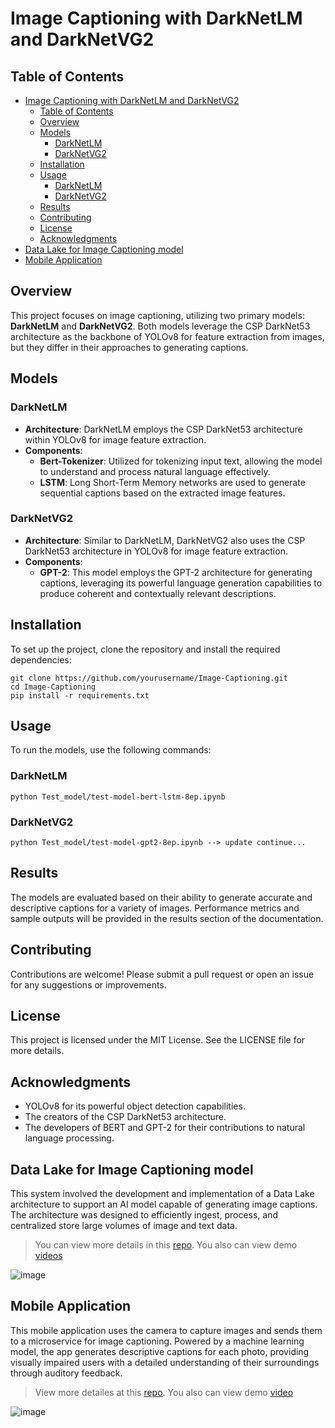 # Image Captioning with DarkNetLM and DarkNetVG2

## Table of Contents
- [Image Captioning with DarkNetLM and DarkNetVG2](#image-captioning-with-darknetlm-and-darknetvg2)
  - [Table of Contents](#table-of-contents)
  - [Overview](#overview)
  - [Models](#models)
    - [DarkNetLM](#darknetlm)
    - [DarkNetVG2](#darknetvg2)
  - [Installation](#installation)
  - [Usage](#usage)
    - [DarkNetLM](#darknetlm-1)
    - [DarkNetVG2](#darknetvg2-1)
  - [Results](#results)
  - [Contributing](#contributing)
  - [License](#license)
  - [Acknowledgments](#acknowledgments)
- [Data Lake for Image Captioning model](#data-lake-for-image-captioning-model)
- [Mobile Application](#mobile-application)


## Overview

This project focuses on image captioning, utilizing two primary models: **DarkNetLM** and **DarkNetVG2**. Both models leverage the CSP DarkNet53 architecture as the backbone of YOLOv8 for feature extraction from images, but they differ in their approaches to generating captions.

## Models

### DarkNetLM

- **Architecture**: DarkNetLM employs the CSP DarkNet53 architecture within YOLOv8 for image feature extraction.
- **Components**:
  - **Bert-Tokenizer**: Utilized for tokenizing input text, allowing the model to understand and process natural language effectively.
  - **LSTM**: Long Short-Term Memory networks are used to generate sequential captions based on the extracted image features.

### DarkNetVG2

- **Architecture**: Similar to DarkNetLM, DarkNetVG2 also uses the CSP DarkNet53 architecture in YOLOv8 for image feature extraction.
- **Components**:
  - **GPT-2**: This model employs the GPT-2 architecture for generating captions, leveraging its powerful language generation capabilities to produce coherent and contextually relevant descriptions.

## Installation

To set up the project, clone the repository and install the required dependencies:
```
git clone https://github.com/yourusername/Image-Captioning.git
cd Image-Captioning
pip install -r requirements.txt
```

## Usage

To run the models, use the following commands:

### DarkNetLM
```
python Test_model/test-model-bert-lstm-8ep.ipynb
```

### DarkNetVG2
```
python Test_model/test-model-gpt2-8ep.ipynb --> update continue...
```

## Results

The models are evaluated based on their ability to generate accurate and descriptive captions for a variety of images. Performance metrics and sample outputs will be provided in the results section of the documentation.

## Contributing

Contributions are welcome! Please submit a pull request or open an issue for any suggestions or improvements.

## License

This project is licensed under the MIT License. See the LICENSE file for more details.

## Acknowledgments

- YOLOv8 for its powerful object detection capabilities.
- The creators of the CSP DarkNet53 architecture.
- The developers of BERT and GPT-2 for their contributions to natural language processing.

## Data Lake for Image Captioning model
This system involved the development and implementation of a Data Lake architecture to support an AI model capable of generating image captions. The architecture was designed to efficiently ingest, process, and centralized store large volumes of image and text data.

> You can view more details in this [repo](https://github.com/Narius2030/DataLake-Solution-IMCP.git). You also can view demo [videos](https://drive.google.com/drive/folders/1R6nP3sOYj5M8tfLFALDVrXTfL-nEiKOz?usp=sharing)

![image](https://github.com/user-attachments/assets/1f37671e-7be2-45cc-8a6b-ee926171ead8)

## Mobile Application
This mobile application uses the camera to capture images and sends them to a microservice for image captioning. Powered by a machine learning model, the app generates descriptive captions for each photo, providing visually impaired users with a detailed understanding of their surroundings through auditory feedback.

> View more detailes at this [repo](https://github.com/Narius2030/IMCP-Mobile-App.git). You also can view demo [video](https://drive.google.com/file/d/1F1R6gMqDiPtDdot4LIiesDqoLE0NkW7s/view?usp=drive_link)

![image](https://github.com/user-attachments/assets/53b30016-ddea-476d-8798-2b22c45e6f94)


